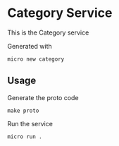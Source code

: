 # Category Service

This is the Category service

Generated with

```
micro new category
```

## Usage

Generate the proto code

```
make proto
```

Run the service

```
micro run .
```